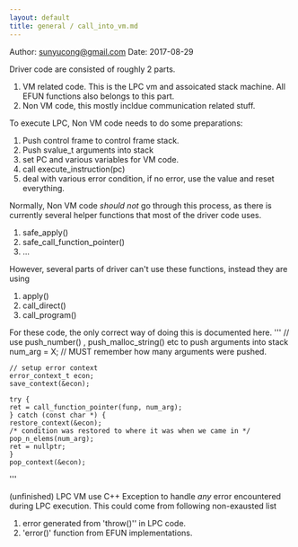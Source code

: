 ```yaml
---
layout: default
title: general / call_into_vm.md
---
```


Author: sunyucong@gmail.com
Date: 2017-08-29

Driver code are consisted of roughly 2 parts.

1. VM related code. This is the LPC vm and assoicated stack machine. All EFUN functions also belongs to this part.
2. Non VM code, this mostly incldue communication related stuff.

To execute LPC, Non VM code needs to do some preparations:

1. Push control frame to control frame stack.
2. Push svalue_t arguments into stack
3. set PC and various variables for VM code.
4. call execute_instruction(pc)
5. deal with various error condition, if no error, use the value and reset everything.

Normally, Non VM code _should not_ go through this process, as there is currently several helper functions that most of
the driver code uses.

1. safe_apply()
2. safe_call_function_pointer()
3. ...

However, several parts of driver can't use these functions, instead they are using

1. apply()
2. call_direct()
3. call_program()

For these code, the only correct way of doing this is documented here.
'''
// use push_number() , push_malloc_string() etc to push arguments into stack
num_arg = X; // MUST remember how many arguments were pushed.

    // setup error context
    error_context_t econ;
    save_context(&econ);

    try {
    ret = call_function_pointer(funp, num_arg);
    } catch (const char *) {
    restore_context(&econ);
    /* condition was restored to where it was when we came in */
    pop_n_elems(num_arg);
    ret = nullptr;
    }
    pop_context(&econ);

'''

(unfinished)
LPC VM use C++ Exception to handle _any_ error encountered during LPC execution. This could come from following non-exausted list

1. error generated from 'throw()'' in LPC code.
2. 'error()' function from EFUN implementations.
